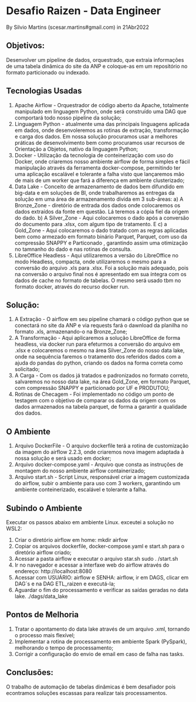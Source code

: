 # Desafio Raizen - Data Engineer
By Silvio Martins (scesar.martins#gmail.com) in 21Abr2022
## Objetivos:
Desenvolver um pipeline de dados, orquestrado, que extraia informações de uma tabela dinâmica do site da ANP e coloque-as em um repositório no formato particionado ou indexado.
## Tecnologias Usadas
1. Apache Airflow - Orquestrador de código aberto da Apache, totalmente manipulado em linguagem Python, onde será construído uma DAG que comportará todo nosso pipeline da solução;
2. Linguagem Python - atualmente uma das principais linguagens aplicada em dados, onde desenvoleremos as rotinas de extração, transformação e carga dos dados. Em nossa solução procuramos usar a melhores práticas de desenvolvimento bem como procuramos usar recursos de Orientação a Objetos, nativo da linguagem Python;
3. Docker - Utilização da tecnologia de conteinerização com uso do Docker, onde criaremos nosso ambiente airflow de forma simples e fácil manipulação através da ferramenta docker-compose, permitindo ter uma aplicação escalável e tolerante a falha visto que lançaremos mão de mais de um worker que fará a diferença em ambiente clusterizado;
4. Data Lake - Conceito de armazenamento de dados bem difundido em big-data e em soluções de BI, onde trabalharemos as entregas da solução em uma área de armazenamento divida em 3 sub-áreas: a) A Bronze_Zone - diretório de entrada dos dados onde colocaremos os dados extraídos da fonte em questão. Lá teremos a cópia fiel da origem do dado. b) A Silver_Zone - Aqui colocaremos o dado após a conversão do documento para .xlsx, com algum tipo de tratamento. E c) a Gold_Zone - Aqui colocaremos o dado tratado com as regras aplicadas bem como armezado em formato binário Parquet, Parquet, com uso da compressão SNAPPY e Particonado , garantindo assim uma otimização no tamnanho do dado e nas rotinas de consulta.
5. LibreOffice Headless - Aqui utilizaremos a versão do LibreOffice no modo Headless, compacta, onde utilizaremos o mesmo para a conversão do arquivo .xls para .xlsx. Foi a solução mais adequado, pois na conversão o arquivo final nos é apresentado em sua íntegra com os dados de cache no formato de tabelas. O mesmo será usado tbm no formato docker, através do recurso docker run. 
## Solução:
1. A Extração - O airflow em seu pipeline chamará o código python que se conectará no site da ANP e via requests fará o dawnload da planilha no formato .xls, armazenando-o na Bronze_Zone;
2. A Transformação - Aqui aplicaremos a solução LibreOffice de forma headless, via docker run para efeturmos a conversão do arquivo em .xlsx e colocaremos o mesmo na área Silver_Zone do nosso data lake, onde na sequência faremos o tratamento dos referidos dados com a ajuda do pandas do python, criando os dados na forma correta como solicitado;
3. A Carga - Com os dados já tratados e padronizados no formato correto, salvaremos no nosso data lake, na área Gold_Zone, em formato Parquet, com compressão SNAPPY e particionado por UF e PRODUTOU;
4. Rotinas de Checagem - Foi implementado no código um ponto de testagem com o objetivo de comparar os dados da origem com os dados armazenados na tabela parquet, de forma a garantir a qualidade dos dados.
## O Ambiente
1. Arquivo DockerFile - O arquivo dockerfile terá a rotina de customização da imagem do airflow 2.2.3, onde criaremos nova imagem adaptada à nossa solução e será usado em docker;
2. Arquivo docker-compose.yaml - Arquivo que consta as instruções de montagem do nosso ambiente airflow containerizado;
3. Arquivo start.sh - Script Linux, responsável criar a imagem customizada do airflow, subir o ambiente para uso com 3 workers, garantindo um ambiente conteinerizado, escalável e tolerante a falha.
## Subindo o Ambiente
Executar os passos abaixo em ambiente Linux. exceutei a solução no WSL2:
1. Criar o diretório airflow em home: 
    mkdir airfow
2. Copiar os arquivos dockerfile, docker-compose.yaml e start.sh para o diretório airflow criado;
3. Acessar a pasta airflow e executar o arquivo star.sh
    sudo . /start.sh
4. Ir no navegador e acessar a interfaxe web do airflow através do endereço:
        http://localhost:8080
5. Acessar com USUÁRIO: airflow e SENHA: airflow, ir em DAGS, clicar em DAG´s e na DAG ETL_raizen e executá-la;
6. Aguardar o fim do processamento e verificar as saídas geradas no data lake.
        ./dags/data_lake

## Pontos de Melhoria
1. Tratar o apontamento do data lake através de um arquivo .xml, tornando o processo mais flexível;
2. Implementar a rotina de processamento em ambiente Spark (PySpark), melhorando o tempo de processamento;
3. Corrigir a configuração do envio de email em caso de falha nas tasks.
## Conclusões:
O trabalho de automação de tabelas dinâmicas é bem desafiador pois econtramos soluções escassas para realizar tais processamentos.